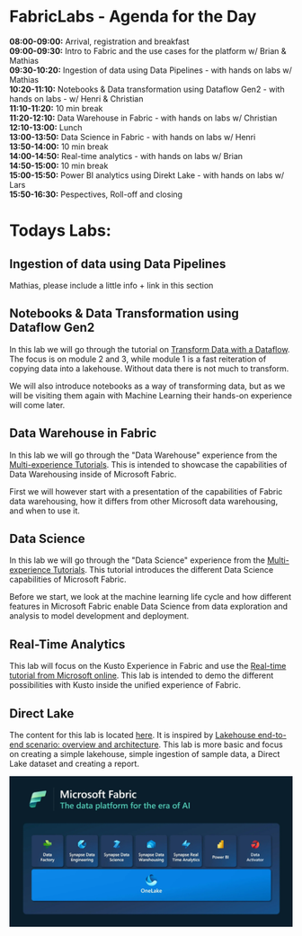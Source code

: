 # FabricLabs - Agenda for the Day
**08:00-09:00:** Arrival, registration and breakfast  
**09:00-09:30:** Intro to Fabric and the use cases for the platform w/ Brian & Mathias  
**09:30-10:20:** Ingestion of data using Data Pipelines - with hands on labs w/ Mathias  
**10:20-11:10:** Notebooks & Data transformation using Dataflow Gen2 - with hands on labs - w/ Henri & Christian  
**11:10-11:20:** 10 min break  
**11:20-12:10:** Data Warehouse in Fabric - with hands on labs w/ Christian  
**12:10-13:00:** Lunch  
**13:00-13:50:** Data Science in Fabric - with hands on labs w/ Henri  
**13:50-14:00:** 10 min break  
**14:00-14:50:** Real-time analytics - with hands on labs w/ Brian  
**14:50-15:00:** 10 min break  
**15:00-15:50:** Power BI analytics using Direkt Lake - with hands on labs w/ Lars  
**15:50-16:30:** Pespectives, Roll-off and closing  

# Todays Labs:

## Ingestion of data using Data Pipelines

Mathias, please include a little info + link in this section

## Notebooks & Data Transformation using Dataflow Gen2

In this lab we will go through the tutorial on [Transform Data with a Dataflow](https://learn.microsoft.com/en-us/fabric/data-factory/tutorial-end-to-end-pipeline). The focus is on module 2 and 3, while module 1 is a fast reiteration of copying data into a lakehouse. Without data there is not much to transform.

We will also introduce notebooks as a way of transforming data, but as we will be visiting them again with Machine Learning their hands-on experience will come later. 


## Data Warehouse in Fabric

In this lab we will go through the "Data Warehouse" experience from the [Multi-experience Tutorials](https://learn.microsoft.com/en-us/fabric/data-warehouse/tutorial-introduction). This is intended to showcase the capabilities of Data Warehousing inside of Microsoft Fabric.

First we will however start with a presentation of the capabilities of Fabric data warehousing, how it differs from other Microsoft data warehousing, and when to use it. 

## Data Science

In this lab we will go through the "Data Science" experience from the [Multi-experience Tutorials](https://learn.microsoft.com/en-us/fabric/data-science/tutorial-data-science-introduction). This tutorial introduces the different Data Science capabilities of Microsoft Fabric.

Before we start, we look at the machine learning life cycle and how different features in Microsoft Fabric enable Data Science from data exploration and analysis to model development and deployment.

## Real-Time Analytics

This lab will focus on the Kusto Experience in Fabric and use the [Real-time tutorial from Microsoft online](https://learn.microsoft.com/en-us/fabric/real-time-analytics/tutorial-introduction). 
This lab is intended to demo the different possibilities with Kusto inside the unified experience of Fabric.

## Direct Lake

The content for this lab is located [here](https://github.com/CHMAND/FabricLabs/blob/main/Lab%20-%20Build%20a%20Direct%20Lake%20dataset.pdf). It is inspired by [Lakehouse end-to-end scenario: overview and architecture](https://learn.microsoft.com/en-us/fabric/data-engineering/tutorial-lakehouse-introduction). This lab is more basic and focus on creating a simple lakehouse, simple ingestion of sample data, a Direct Lake dataset and creating a report.

![FabricComponents](/Images/FabricComponents.png)